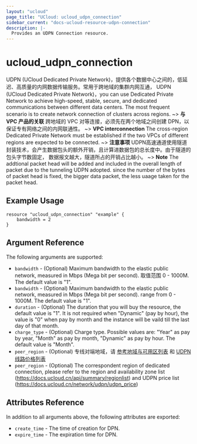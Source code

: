 ```yaml
---
layout: "ucloud"
page_title: "UCloud: ucloud_udpn_connection"
sidebar_current: "docs-ucloud-resource-udpn-connection"
description: |-
  Provides an UDPN Connection resource.
---
```


# ucloud_udpn_connection

UDPN (UCloud Dedicated Private Network)，提供各个数据中心之间的，低延迟、高质量的内网数据传输服务。常用于跨地域的集群内网互通，
UDPN (UCloud Dedicated Private Network)，you can use Dedicated Private Network to achieve high-speed, stable, secure, and dedicated communications between different data centers. The most frequent scenario is to create network connection of clusters across regions.
~> **与 VPC 产品的关联** 跨地域的 VPC 对等连接，必须先在两个地域之间创建 DPN，以保证专有网络之间的内网联通性。
~> **VPC interconnection** The cross-region Dedicated Private Network must be established if the two VPCs of different regions are expected to be connected.
~> **注意事项** UDPN高速通道使用隧道封装技术，会产生数据包头的额外开销，且计算进数据包的总长度中。由于隧道的包头字节数固定， 数据报文越大，隧道所占的开销占比越小。
~> **Note** The addtional packet head will be added and included in the overall length of packet due to the tunneling UDPN adopted. since the number of the bytes of packet head is fixed, the bigger data packet, the less uaage taken for the packet head.
## Example Usage

```hcl
resource "ucloud_udpn_connection" "example" {
    bandwidth = 2
}
```

## Argument Reference

The following arguments are supported:

* `bandwidth` - (Optional) Maximum bandwidth to the elastic public network, measured in Mbps (Mega bit per second). 取值范围 0 - 1000M. The default value is "1".
* `bandwidth` - (Optional) Maximum bandwidth to the elastic public network, measured in Mbps (Mega bit per second). range from 0 - 1000M. The default value is "1".
* `duration` - (Optional) The duration that you will buy the resource, the default value is "1". It is not required when "Dynamic" (pay by hour), the value is "0" when pay by month and the instance will be vaild till the last day of that month.
* `charge_type` - (Optional) Charge type. Possible values are: "Year" as pay by year, "Month" as pay by month, "Dynamic" as pay by hour. The default value is "Month".
* `peer_region` - (Optional) 专线对端地域，请 [参考地域与可用区列表](https://docs.ucloud.cn/api/summary/regionlist) 和 [UDPN 线路价格列表](https://docs.ucloud.cn/network/udpn/udpn_price)
* `peer_region` - (Optional) The correspondent region of dedicated connection, please refer to the region and availability zone list (https://docs.ucloud.cn/api/summary/regionlist) and UDPN price list (https://docs.ucloud.cn/network/udpn/udpn_price)

## Attributes Reference

In addition to all arguments above, the following attributes are exported:

* `create_time` - The time of creation for DPN.
* `expire_time` - The expiration time for DPN.
